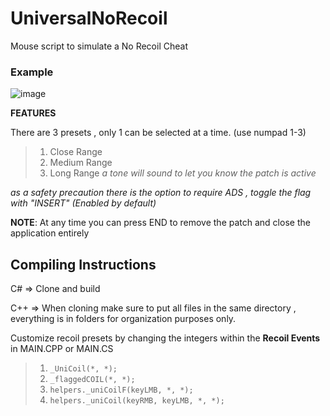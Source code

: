 # UniversalNoRecoil
Mouse script to simulate a No Recoil Cheat

### Example
![image](https://i.ibb.co/18P0ph2/ezgif-com-gif-maker.gif)

**FEATURES**

There are 3 presets , only 1 can be selected at a time. (use numpad 1-3)
> 1. Close Range
> 2. Medium Range
> 3. Long Range
_a tone will sound to let you know the patch is active_

_as a safety precaution there is the option to require ADS , toggle the flag with "INSERT" (Enabled by default)_

**NOTE**: At any time you can press END to remove the patch and close the application entirely

## Compiling Instructions
C# => Clone and build

C++ => When cloning make sure to put all files in the same directory , everything is in folders for organization purposes only.

Customize recoil presets by changing the integers within the **Recoil Events** in MAIN.CPP or MAIN.CS
> 1. `_UniCoil(*, *);`
> 2. `_flaggedCOIL(*, *);`
> 3. `helpers._uniCoilF(keyLMB, *, *);`
> 4. `helpers._uniCoil(keyRMB, keyLMB, *, *);`
